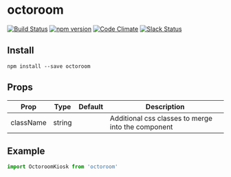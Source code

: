 # octoroom

[![Build Status](https://travis-ci.org/octoblu/octoroom-kiosk.svg?branch=master)](https://travis-ci.org/octoblu/octoroom-kiosk)
[![npm version](https://badge.fury.io/js/octoroom-kiosk.svg)](http://badge.fury.io/js/octoroom-kiosk)
[![Code Climate](https://codeclimate.com/github/octoblu/octoroom-kiosk.png)](https://codeclimate.com/github/octoblu/octoroom-kiosk)
[![Slack Status](http://community-slack.octoblu.com/badge.svg)](http://community-slack.octoblu.com)

## Install
```
npm install --save octoroom
```

## Props
| Prop      | Type   | Default | Description                          |
| ----------| -------| --------| -------------------------------------|
| className | string |         | Additional css classes to merge into the component |


## Example
```js
import OctoroomKiosk from 'octoroom'
```
